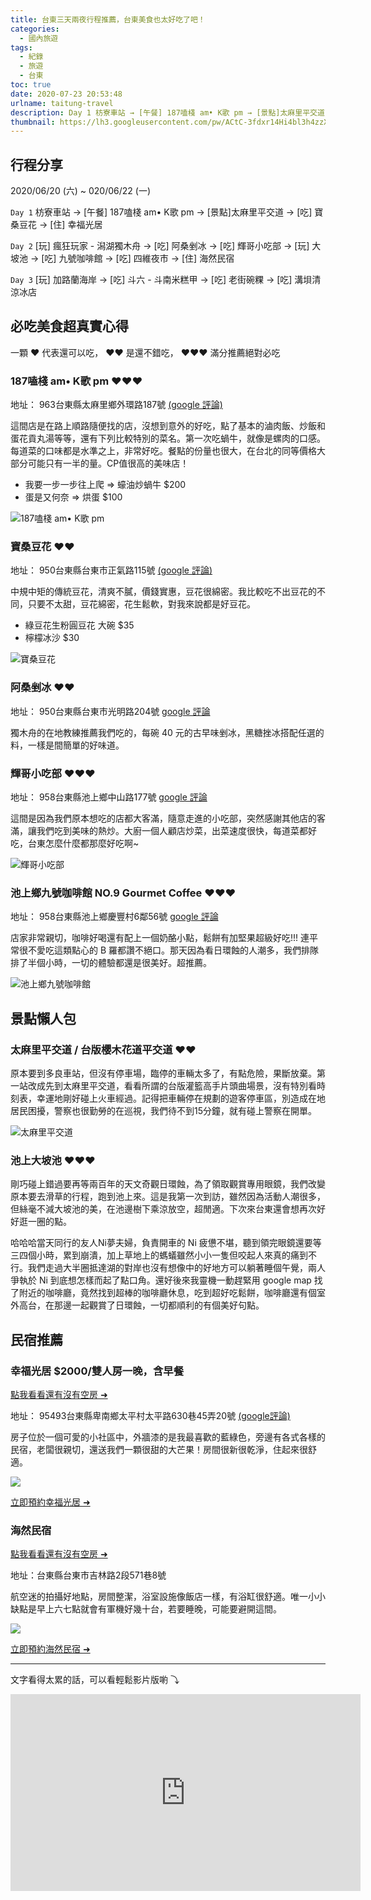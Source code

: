 ```yaml
---
title: 台東三天兩夜行程推薦，台東美食也太好吃了吧！
categories:
  - 國內旅遊
tags:
  - 紀錄
  - 旅遊
  - 台東
toc: true
date: 2020-07-23 20:53:48
urlname: taitung-travel
description: Day 1 枋寮車站 → [午餐] 187嗑棧 am• K歌 pm → [景點]太麻里平交道 → [吃] 寶桑豆花 → [住] 幸福光居
thumbnail: https://lh3.googleusercontent.com/pw/ACtC-3fdxr14Hi4bl3h4zzXpWiC5Rz1xxtEJMwSYHJi-pta_FHgiHEx6uaKuUXO54nRk3RN10OBsY895ZqBWGulWTcKjeOgYYr9BwlPaj6dN7bSb1Ee4LtxFNeiIkpy-cY-NyVLpIabNwW0XOlNZ41CemG8=w1066-h799-no?authuser=1
---
```

## 行程分享 
2020/06/20 (六) ~ 020/06/22 (一)

`Day 1` 
枋寮車站 → [午餐] 187嗑棧 am• K歌 pm → [景點]太麻里平交道 → [吃] 寶桑豆花 → [住] 幸福光居<!-- more -->

`Day 2`
[玩] 瘋狂玩家 - 潟湖獨木舟 → [吃] 阿桑剉冰 → [吃] 輝哥小吃部 → [玩] 大坡池 → [吃] 九號咖啡館 → [吃] 四維夜市 → [住] 海然民宿

`Day 3` 
[玩] 加路蘭海岸 → [吃] 斗六 - 斗南米糕甲 → [吃] 老街碗粿 → [吃] 溝垻清涼冰店

## 必吃美食超真實心得
一顆 ♥ 代表還可以吃， ♥♥ 是還不錯吃， ♥♥♥ 滿分推薦絕對必吃

### 187嗑棧 am• K歌 pm ♥♥♥
地址： 963台東縣太麻里鄉外環路187號 [(google 評論)](https://www.google.com/search?biw=1440&bih=789&sxsrf=ALeKk01ItQRiUSOVZdWu5QMRHFqtlwpGsQ%3A1595059644194&ei=vK0SX-OuC7aIr7wPvt-t4AQ&q=187%E5%97%91%E6%A3%A7&oq=187%E5%97%91%E6%A3%A7&gs_lcp=CgZwc3ktYWIQAzIECCMQJzICCAA6BwgjELADECdQpaxiWKWsYmCKrmJoAXAAeACAATGIATGSAQExmAEAoAECoAEBqgEHZ3dzLXdpesABAQ&sclient=psy-ab&ved=0ahUKEwjj_PKbrNbqAhU2xIsBHb5vC0wQ4dUDCAw&uact=5#lrd=0x346fcf06fdbb7d89:0x47e62acc3236d21e,1,,,)

這間店是在路上順路隨便找的店，沒想到意外的好吃，點了基本的滷肉飯、炒飯和蛋花貢丸湯等等，還有下列比較特別的菜名。第一次吃蝸牛，就像是螺肉的口感。每道菜的口味都是水準之上，非常好吃。餐點的份量也很大，在台北的同等價格大部分可能只有一半的量。CP值很高的美味店！

* 我要一步一步往上爬 => 蠔油炒蝸牛 $200
* 蛋是又何奈 => 烘蛋 $100

<img src="https://lh3.googleusercontent.com/pw/ACtC-3cNALz9zrBYCUVhURPWmXOVkqpqHG0TffSbtsWMtobJIE6b6E7Ee5-Cje9FAtC2bt_fPq4JbRtuLm21taXfuD7mi6luUz6LpTVjAFtdMitF3T8uz0z2-BVAurJUOc5vmKj_tUFUVH1PNdzodj9Ol_s=w600-h800-no?authuser=1" title="187嗑棧 am• K歌 pm" alt="187嗑棧 am• K歌 pm" style="display:block; margin:auto;">

### 寶桑豆花 ♥♥
地址： 950台東縣台東市正氣路115號 [(google 評論)](https://www.google.com/search?q=%E5%AF%B6%E6%A1%91%E8%B1%86%E8%8A%B1&oq=%E5%AF%B6%E6%A1%91%E8%B1%86%E8%8A%B1&aqs=chrome..69i57.173j0j4&sourceid=chrome&ie=UTF-8#lrd=0x346fb9388cf7a3ed:0xcdaa7f47a157e512,1,,,)

中規中矩的傳統豆花，清爽不膩，價錢實惠，豆花很綿密。我比較吃不出豆花的不同，只要不太甜，豆花綿密，花生鬆軟，對我來說都是好豆花。

* 綠豆花生粉圓豆花 大碗 $35
* 檸檬冰沙 $30

<img src="https://lh3.googleusercontent.com/pw/ACtC-3daS2ezSGCHtSczzYZIJ36Ai_irzBLccc2auruT_dSPOOHsL34ohcuwGhnQ8Mk7oIoI0NF7ehYf6Bo8kGJut8TjVJzPSZWkEUhJ9uo1-d3rl4kAFCXimWwPcWDf8wRqRpGmvjBoJGufAMQHmF9x8ws=w600-h800-no?authuser=1" title="寶桑豆花" alt="寶桑豆花" style="display:block; margin:auto;">

### 阿桑剉冰 ♥♥
地址： 950台東縣台東市光明路204號 [google 評論](https://www.google.com/search?sxsrf=ALeKk017UGI9eChdVWjyhhs7yakpmcjtsA%3A1595061787858&ei=G7YSX7X5M6immAX2i7fADg&q=%E5%8F%B0%E6%9D%B1+%E9%98%BF%E6%A1%91%E5%89%89%E5%86%B0&oq=%E9%98%BF%E6%A1%91%E5%89%89%E5%86%B0+&gs_lcp=CgZwc3ktYWIQARgEMgIIADIECAAQHjIECAAQHjIECAAQHjIGCAAQBRAeMgYIABAFEB46BQgAELADOgcIABCwAxAeUOPIzhtYjtPOG2DX384baAFwAHgAgAE6iAFqkgEBMpgBAKABAqABAaoBB2d3cy13aXrAAQE&sclient=psy-ab#lrd=0x346fb93e56db812d:0xe8c9bf660574378b,1,,,)

獨木舟的在地教練推薦我們吃的，每碗 40 元的古早味剉冰，黑糖挫冰搭配任選的料，一樣是間簡單的好味道。

### 輝哥小吃部 ♥♥♥
地址： 958台東縣池上鄉中山路177號 [google 評論](https://www.google.com/maps/place/%E8%BC%9D%E5%93%A5%E5%B0%8F%E5%90%83%E9%83%A8/@23.1236587,121.2149156,17z/data=!3m1!4b1!4m5!3m4!1s0x346f0c622f4191bb:0xe97147032a348717!8m2!3d23.1236538!4d121.2171043?authuser=1&hl=zh-TW)

這間是因為我們原本想吃的店都大客滿，隨意走進的小吃部，突然感謝其他店的客滿，讓我們吃到美味的熱炒。大廚一個人顧店炒菜，出菜速度很快，每道菜都好吃，台東怎麼什麼都那麼好吃啊~

<img src="https://lh3.googleusercontent.com/pw/ACtC-3eFUta10EupndduA3NUAPJN8EZSmyeHB1dNDfB0uiWiWRi-AHDsgIIw-8aubMF0AxnlTWjkUh_paQ6M55UyqMMSBv_D_kMJIstjhWiw1vGrWQJHaOvVUaJ0E4VNJ3QPoWTUvkxN6zwtEfHcilyPYHM=w1066-h799-no?authuser=1" title="輝哥小吃部" alt="輝哥小吃部" style="display:block; margin:auto;">

### 池上鄉九號咖啡館 NO.9 Gourmet Coffee ♥♥♥
地址： 958台東縣池上鄉慶豐村6鄰56號 [google 評論](https://www.google.com/search?sxsrf=ALeKk00Z53Q2mG3-e1zzAJ5pFD-muliIKQ%3A1595119987477&ei=c5kTX5fiHMySr7wP0eSjkAM&q=%E4%B9%9D%E8%99%9F%E5%92%96%E5%95%A1%E9%A4%A8+%E5%8F%B0%E6%9D%B1&oq=%E4%B9%9D%E8%99%9F%E5%92%96%E5%95%A1%E9%A4%A8&gs_lcp=CgZwc3ktYWIQARgEMgIIADICCAAyAggAMgQIABAeMgQIABAeMgQIABAeMgQIABAeMgYIABAFEB46BQgAELEDOggIABCxAxCDAToECAAQQzoFCAAQzQJQq5A8WMPGPGCb2TxoBHAAeACAAViIAakHkgECMTmYAQCgAQGqAQdnd3Mtd2l6wAEB&sclient=psy-ab#lrd=0x346f0c8cac73c6fb:0x48c814a5f46926e,1,,,)

店家非常親切，咖啡好喝還有配上一個奶酪小點，鬆餅有加堅果超級好吃!!! 連平常很不愛吃這類點心的 B 羅都讚不絕口。那天因為看日環蝕的人潮多，我們排隊排了半個小時，一切的體驗都還是很美好。超推薦。

<img src="https://lh3.googleusercontent.com/pw/ACtC-3cOydkKIMsCdU3g3MljBpJQLDcNZc6yWwnYZ-2ELjUOBSkjJ55bsDpDq03tp4PzFuwHh6IzLSDdJFyhKbK61H99gRlSXDZ-CZqd22xCumPd2yhMzH54di10ft-wdlTf_WrqVPTXxHruFbuoxUhFjKw=w1066-h799-no?authuser=1" title="池上鄉九號咖啡館" alt="池上鄉九號咖啡館" style="display:block; margin:auto;">

## 景點懶人包
### 太麻里平交道 / 台版櫻木花道平交道 ♥♥
原本要到多良車站，但沒有停車場，臨停的車輛太多了，有點危險，果斷放棄。第一站改成先到太麻里平交道，看看所謂的台版灌籃高手片頭曲場景，沒有特別看時刻表，幸運地剛好碰上火車經過。記得把車輛停在規劃的遊客停車區，別造成在地居民困擾，警察也很勤勞的在巡視，我們待不到15分鐘，就有碰上警察在開單。

<img src="https://lh3.googleusercontent.com/pw/ACtC-3cFW3tOZYmOVWY0zgfHob-Eb0hMMi0okRnaYOH3kO0buHznwaAUyBPB-_jzTHdjWu0a1xYCCr5PL_Z0kQ8I8Coo-fY2vHWC19fSX7drOvqMTPuHl9OmVz5MpBkLQveCEgn8vdSvO4jTZZoxT2Cr3yA=w1067-h799-no?authuser=1" title="太麻里平交道" alt="太麻里平交道" style="display:block; margin:auto;">

### 池上大坡池 ♥♥♥
剛巧碰上錯過要再等兩百年的天文奇觀日環蝕，為了領取觀賞專用眼鏡，我們改變原本要去滑草的行程，跑到池上來。這是我第一次到訪，雖然因為活動人潮很多，但絲毫不減大坡池的美，在池邊樹下乘涼放空，超閒適。下次來台東還會想再次好好逛一圈的點。

哈哈哈當天同行的友人Ni夢夫婦，負責開車的 Ni 疲憊不堪，聽到領完眼鏡還要等三四個小時，累到崩潰，加上草地上的螞蟻雖然小小一隻但咬起人來真的痛到不行。我們走過大半圈抵達湖的對岸也沒有想像中的好地方可以躺著睡個午覺，兩人爭執於 Ni 到底想怎樣而起了點口角。還好後來我靈機一動趕緊用 google map 找了附近的咖啡廳，竟然找到超棒的咖啡廳休息，吃到超好吃鬆餅，咖啡廳還有個室外高台，在那邊一起觀賞了日環蝕，一切都順利的有個美好句點。

## 民宿推薦
### 幸福光居 $2000/雙人房一晚，含早餐
[點我看看還有沒有空房 ➜](https://www.agoda.com/partners/partnersearch.aspx?pcs=1&cid=1883762&hl=zh&hid=2670283)

地址： 95493台東縣卑南鄉太平村太平路630巷45弄20號 [(google評論)](https://www.google.com/travel/hotels/entity/CgsIsuSX1uHgpMKLARAB/reviews?g2lb=2502548%2C4258168%2C4260007%2C4270442%2C4274032%2C4305595%2C4306835%2C4317915%2C4319922%2C4322823%2C4328159%2C4366684%2C4367953%2C4371335%2C4381263%2C4386665%2C4398672%2C4401769%2C4402623%2C4403882%2C4410443%2C4270859%2C4284970%2C4291517%2C4307996&hl=zh-TW&gl=tw&un=1&rp=ELLkl9bh4KTCiwEQsuSX1uHgpMKLATgCQABIAcABAg&ictx=1&sa=X&utm_campaign=sharing&utm_medium=link&utm_source=htls&hrf=IgNUV0QqFgoHCOQPEAgYERIHCOQPEAgYEhgBKACCASUweDM0NmZiOWZjMjIzNTI0MTk6MHg4Yjg0OTMwNjFhYzVmMjMymgEnGiUweDM0NmZiOWZjMjIzNTI0MTk6MHg4Yjg0OTMwNjFhYzVmMjMy)

房子位於一個可愛的小社區中，外牆漆的是我最喜歡的藍綠色，旁邊有各式各樣的民宿，老闆很親切，還送我們一顆很甜的大芒果！房間很新很乾淨，住起來很舒適。

<a href="https://www.agoda.com/partners/partnersearch.aspx?pcs=10&cid=1883762&hl=zh&hid=2670283" target="_blank"><img src="//q-xx.bstatic.com/xdata/images/hotel/max500/111645328.jpg?k=fcdca69a0dd6da03a14ec163d495f90beda7d6397ea69552271a31fdef849c89&o=" srcset="//q-xx.bstatic.com/xdata/images/hotel/max500/111645328.jpg?k=fcdca69a0dd6da03a14ec163d495f90beda7d6397ea69552271a31fdef849c89&o= 1x, //q-xx.bstatic.com/xdata/images/hotel/840x460/111645328.jpg?k=fcdca69a0dd6da03a14ec163d495f90beda7d6397ea69552271a31fdef849c89&o= 2x" /></a>

[立即預約幸福光居 ➜](https://www.agoda.com/partners/partnersearch.aspx?pcs=1&cid=1883762&hl=zh&hid=2670283)

### 海然民宿
[點我看看還有沒有空房 ➜](https://www.agoda.com/partners/partnersearch.aspx?pcs=1&cid=1883762&hl=zh&hid=3589599)

地址：台東縣台東市吉林路2段571巷8號

航空迷的拍攝好地點，房間整潔，浴室設施像飯店一樣，有浴缸很舒適。唯一小小缺點是早上六七點就會有軍機好幾十台，若要睡晚，可能要避開這間。

<a href="https://www.agoda.com/partners/partnersearch.aspx?pcs=10&cid=1883762&hl=zh&hid=3589599" target="_blank"><img src="//q-xx.bstatic.com/xdata/images/hotel/max500/120824861.jpg?k=68a8cb57a088f7d310a1fcade4486358767fc78a148567b68daa24fcca703fb7&o=" srcset="//q-xx.bstatic.com/xdata/images/hotel/max500/120824861.jpg?k=68a8cb57a088f7d310a1fcade4486358767fc78a148567b68daa24fcca703fb7&o= 1x, //q-xx.bstatic.com/xdata/images/hotel/max500/120824861.jpg?k=68a8cb57a088f7d310a1fcade4486358767fc78a148567b68daa24fcca703fb7&o= 2x" /></a>

[立即預約海然民宿 ➜](https://www.agoda.com/partners/partnersearch.aspx?pcs=1&cid=1883762&hl=zh&hid=3589599)

---

文字看得太累的話，可以看輕鬆影片版喲 ⤵
<iframe width="560" height="315" src="https://www.youtube.com/embed/Y-v3re_nkYE" frameborder="0" allow="accelerometer; autoplay; encrypted-media; gyroscope; picture-in-picture" allowfullscreen></iframe>